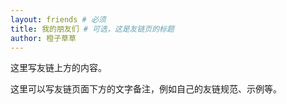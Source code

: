```yaml
---
layout: friends # 必须
title: 我的朋友们 # 可选，这是友链页的标题
author: 橙子草草
---
```


这里写友链上方的内容。

<!-- more -->

这里可以写友链页面下方的文字备注，例如自己的友链规范、示例等。
